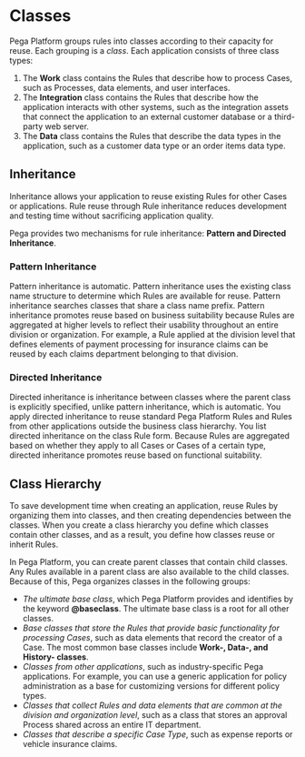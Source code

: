 # Classes 
Pega Platform groups rules into classes according to their capacity for reuse. Each grouping is a *class*. Each application consists of three class types:

1. The **Work** class contains the Rules that describe how to process Cases, such as Processes, data elements, and user interfaces.
2. The **Integration** class contains the Rules that describe how the application interacts with other systems, such as the integration assets that connect the application to an external customer database or a third-party web server.
3. The **Data** class contains the Rules that describe the data types in the application, such as a customer data type or an order items data type.

## Inheritance
Inheritance allows your application to reuse existing Rules for other Cases or applications. Rule reuse through Rule inheritance reduces development and testing time without sacrificing application quality.

Pega provides two mechanisms for rule inheritance: **Pattern and Directed Inheritance**.

### Pattern Inheritance
Pattern inheritance is automatic. Pattern inheritance uses the existing class name structure to determine which Rules are available for reuse. Pattern inheritance searches classes that share a class name prefix. Pattern inheritance promotes reuse based on business suitability because Rules are aggregated at higher levels to reflect their usability throughout an entire division or organization. For example, a Rule applied at the division level that defines elements of payment processing for insurance claims can be reused by each claims department belonging to that division.

### Directed Inheritance
Directed inheritance is inheritance between classes where the parent class is explicitly specified, unlike pattern inheritance, which is automatic. You apply directed inheritance to reuse standard Pega Platform Rules and Rules from other applications outside the business class hierarchy. You list directed inheritance on the class Rule form. Because Rules are aggregated based on whether they apply to all Cases or Cases of a certain type, directed inheritance promotes reuse based on functional suitability.

## Class Hierarchy
To save development time when creating an application, reuse Rules by organizing them into classes, and then creating dependencies between the classes. When you create a class hierarchy you define which classes contain other classes, and as a result, you define how classes reuse or inherit Rules.

In Pega Platform, you can create parent classes that contain child classes. Any Rules available in a parent class are also available to the child classes. Because of this, Pega organizes classes in the following groups:
- *The ultimate base class*, which Pega Platform provides and identifies by the keyword **@baseclass**. The ultimate base class is a root for all other classes.
- *Base classes that store the Rules that provide basic functionality for processing Cases*, such as data elements that record the creator of a Case. The most common base classes include **Work-, Data-, and History- classes**.
- *Classes from other applications*, such as industry-specific Pega applications. For example, you can use a generic application for policy administration as a base for customizing versions for different policy types.
- *Classes that collect Rules and data elements that are common at the division and organization level*, such as a class that stores an approval Process shared across an entire IT department.
- *Classes that describe a specific Case Type*, such as expense reports or vehicle insurance claims.